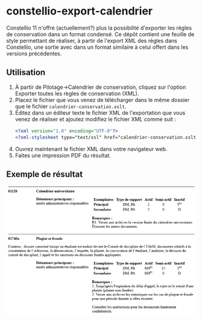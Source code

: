 # constellio-export-calendrier
Constellio 11 n'offre (actuellement?) plus la possibilité d'exporter les règles de conservation dans un format condensé.
Ce dépôt contient une feuille de style permettant de réaliser, à partir de l'export XML des règles dans Constellio, une sortie avec dans un format similaire à celui offert dans les versions précédentes.

## Utilisation
1. À partir de Pilotage->Calendrier de conservation, cliquez sur l'option Exporter toutes les règles de conservation (XML).
2. Placez le fichier que vous venez de télécharger dans le même dossier que le fichier `calendrier-conservation.xslt`.
3. Éditez dans un éditeur texte le fichier XML de l'exportation que vous venez de réaliser et ajoutez modifiez le fichier XML comme suit :
   ```xml
   <?xml version="1.0" encoding="UTF-8"?>
   <?xml-stylesheet type="text/xsl" href="calendrier-conservation.xslt" ?>
   ```
4. Ouvrez maintenant le fichier XML dans votre navigateur web.
5. Faites une impression PDF du résultat.

## Exemple de résultat
![Exemple de résultat](doc/demo.png)